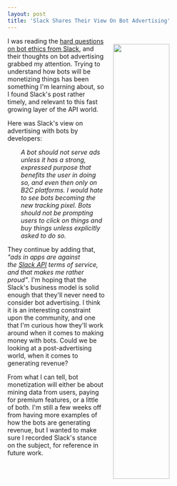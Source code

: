 ```yaml
---
layout: post
title: 'Slack Shares Their View On Bot Advertising'
---
```

<p><img style="padding: 15px;" src="http://kinlane-productions.s3.amazonaws.com/api_evangelist_site/blog/1_z2iwyx5ebaipra4gsrrljw.png" alt="" width="50%" align="right" /></p>
<p id="24c2" class="graf graf--p graf-after--p">I was reading the <a href="https://medium.com/slack-developer-blog/hard-questions-about-bot-ethics-4f80797e34f0#.6615uvn7q">hard questions on bot ethics from Slack</a>, and their thoughts on bot advertising grabbed my attention. Trying to understand how bots will be monetizing things has been something I'm learning about, so I found Slack's post rather timely, and relevant to this fast growing layer of the API world.&nbsp;</p>
<p class="graf graf--p graf-after--p">Here was Slack's view on advertising with bots by developers:</p>
<p class="graf graf--p graf-after--p" style="padding-left: 30px;"><em>A bot should not serve ads unless it has a strong, expressed purpose that benefits the user in doing so, and even then only on B2C platforms. I would hate to see bots becoming the new tracking pixel. Bots should not be prompting users to click on things and buy things unless explicitly asked to do so.</em></p>
<p class="graf graf--p graf-after--p">They continue by adding that, <em>"ads in apps are against the&nbsp;<a href="https://api.slack.com/">Slack API</a>&nbsp;terms of service, and that makes me rather proud"</em>. I'm hoping that the Slack's business model is solid enough that they'll never need to consider bot advertising. I think it is an interesting constraint upon the community, and one that I'm curious how they'll work around when it comes to making money with bots. Could we be looking at a post-advertising world, when it comes to generating revenue?</p>
<p class="graf graf--p graf-after--p">From what I can tell, bot monetization will either be about mining data from users,&nbsp;paying for premium features, or a little of both. I'm still a few weeks off from having more examples of how the bots are generating revenue, but I wanted to make sure I recorded Slack's stance on the subject, for reference in future work.</p>
